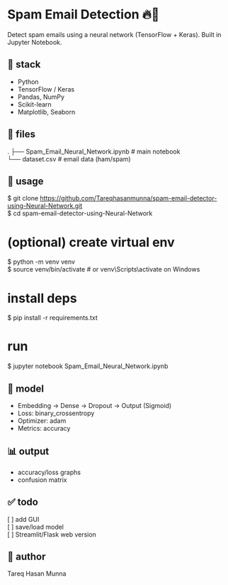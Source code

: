 # Spam Email Detection 🔥📧

Detect spam emails using a neural network (TensorFlow + Keras). Built in Jupyter Notebook.

## 🔧 stack

- Python
- TensorFlow / Keras
- Pandas, NumPy
- Scikit-learn
- Matplotlib, Seaborn

## 📁 files

.
├── Spam_Email_Neural_Network.ipynb   # main notebook  
└── dataset.csv                        # email data (ham/spam)

## 🚀 usage

$ git clone https://github.com/Tareqhasanmunna/spam-email-detector-using-Neural-Network.git  
$ cd spam-email-detector-using-Neural-Network  

# (optional) create virtual env
$ python -m venv venv  
$ source venv/bin/activate  # or venv\Scripts\activate on Windows  

# install deps
$ pip install -r requirements.txt  

# run
$ jupyter notebook Spam_Email_Neural_Network.ipynb  

## 🧠 model

- Embedding → Dense → Dropout → Output (Sigmoid)
- Loss: binary_crossentropy
- Optimizer: adam
- Metrics: accuracy

## 📊 output

- accuracy/loss graphs  
- confusion matrix  

## ✅ todo

[ ] add GUI  
[ ] save/load model  
[ ] Streamlit/Flask web version  

## 👤 author
Tareq Hasan Munna
